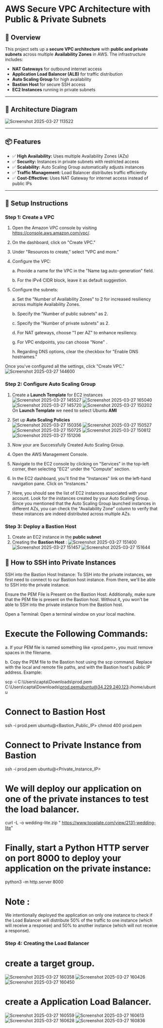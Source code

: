 
# **AWS Secure VPC Architecture with Public & Private Subnets**  


## **📖 Overview**  
This project sets up a **secure VPC architecture** with **public and private subnets** across multiple **Availability Zones** in AWS. The infrastructure includes:  
- **NAT Gateways** for outbound internet access  
- **Application Load Balancer (ALB)** for traffic distribution  
- **Auto Scaling Group** for high availability  
- **Bastion Host** for secure SSH access  
- **EC2 Instances** running in private subnets  

---

## **📌 Architecture Diagram**  
![Screenshot 2025-03-27 113522](https://github.com/user-attachments/assets/3727bc29-1bc5-4817-a703-ca97ae9557ba)


---

## **📦 Features**
- ✅ **High Availability:** Uses multiple Availability Zones (AZs)  
- ✅ **Security:** Instances in private subnets with restricted access  
- ✅ **Scalability:** Auto Scaling Group automatically adjusts instances  
- ✅ **Traffic Management:** Load Balancer distributes traffic efficiently  
- ✅ **Cost-Effective:** Uses NAT Gateway for internet access instead of public IPs  

---

## **🚀 Setup Instructions**  
### **Step 1: Create a VPC**
1. Open the Amazon VPC console by visiting https://console.aws.amazon.com/vpc/.
2. On the dashboard, click on "Create VPC."
3. Under "Resources to create," select "VPC and more."
4. Configure the VPC:

   a. Provide a name for the VPC in the "Name tag auto-generation" field.
   
   b. For the IPv4 CIDR block, leave it as default suggestion.
5. Configure the subnets:

   a. Set the "Number of Availability Zones" to 2 for increased resiliency across multiple Availability Zones.
   
   b. Specify the "Number of public subnets" as 2.
   
   c. Specify the "Number of private subnets" as 2.
   
   d. For NAT gateways, choose "1 per AZ" to enhance resiliency.
   
   g. For VPC endpoints, you can choose "None" .
   
   h. Regarding DNS options, clear the checkbox for "Enable DNS hostnames."
   
Once you've configured all the settings, click "Create VPC."
![Screenshot 2025-03-27 144600](https://github.com/user-attachments/assets/35cef0e9-ec1f-4610-a9cf-955514182d4a)

### **Step 2: Configure Auto Scaling Group**
1. Create a **Launch Template** for EC2 instances
   ![Screenshot 2025-03-27 145527](https://github.com/user-attachments/assets/e7259b46-ce61-4024-8d7c-79a0930edcaa)
   ![Screenshot 2025-03-27 165040](https://github.com/user-attachments/assets/30bf6a98-1795-4194-9044-c6d69768e808)
   ![Screenshot 2025-03-27 145720](https://github.com/user-attachments/assets/1f366ca3-5e28-461a-b30a-f8ca1d676ade)
   ![Screenshot 2025-03-27 150202](https://github.com/user-attachments/assets/1bf60da6-60fc-4c74-9b76-4b4406b7e1cf)
On **Launch Template** we need to select Ubuntu **AMI**
2. Set up **Auto Scaling Policies**  
![Screenshot 2025-03-27 150356](https://github.com/user-attachments/assets/5eceb676-bf2b-42fe-af9b-6f071ea62064)
![Screenshot 2025-03-27 150527](https://github.com/user-attachments/assets/a64653f3-0d7f-464e-865e-1d374030adf4)
![Screenshot 2025-03-27 150725](https://github.com/user-attachments/assets/adb1a730-9b7a-4fbf-b233-1202ecc9ccb0)
![Screenshot 2025-03-27 150812](https://github.com/user-attachments/assets/a3310ece-99a2-4993-bcf8-cd2353a27ab9)
![Screenshot 2025-03-27 151206](https://github.com/user-attachments/assets/73c79b9d-5612-4015-8e6a-0ff23999c284)

3. Now your are Successfully Created Auto Scaling Group.
4. Open the AWS Management Console.
5. Navigate to the EC2 console by clicking on "Services" in the top-left corner, then selecting "EC2" under the "Compute" section.
6. In the EC2 dashboard, you'll find the "Instances" link on the left-hand navigation pane. Click on "Instances."
7. Here, you should see the list of EC2 instances associated with your account. Look for the instances created by your Auto Scaling Group.
Since you mentioned that the Auto Scaling Group launched instances in different AZs, you can check the "Availability Zone" column to verify that these instances are indeed distributed across multiple AZs.

### **Step 3: Deploy a Bastion Host**
1. Create an EC2 instance in the **public subnet**
2. Creating the **Bastion Host** :
   ![Screenshot 2025-03-27 151400](https://github.com/user-attachments/assets/af145e46-65c1-496b-a88c-109a3b4eff1e)
   ![Screenshot 2025-03-27 151457](https://github.com/user-attachments/assets/7f9da77d-8bb1-451b-a91c-ff0c8d3b9a0c)
   ![Screenshot 2025-03-27 151644](https://github.com/user-attachments/assets/bee054a2-89a7-4108-bf21-0edf52dfd170)

## **🔧 How to SSH into Private Instances**
SSH into the Bastion Host Instance: To SSH into the private instances, we first need to connect to our Bastion host instance. From there, we'll be able to SSH into the private instance.

Ensure the PEM File is Present on the Bastion Host: Additionally, make sure that the PEM file is present on the Bastion host. Without it, you won't be able to SSH into the private instance from the Bastion host.

Open a Terminal: Open a terminal window on your local machine.

# Execute the Following Commands:

a. If your PEM file is named something like <prod.pem>, you must remove spaces in the filename.

b. Copy the PEM file to the Bastion host using the scp command. Replace <pem file location> with the local and remote file paths, and <bastion host public IP> with the Bastion host's public IP address. Example:

scp -i C:\Users\capta\Downloads\prod.pem C:\Users\capta\Downloads\prod.pemubuntu@34.229.240.123:/home/ubuntu

# Connect to Bastion Host
ssh -i prod.pem ubuntu@<Bastion_Public_IP>
chmod 400 prod.pem

# Connect to Private Instance from Bastion
ssh -i prod.pem ubuntu@<Private_Instance_IP>

# We will deploy our application on one of the private instances to test the load balancer.
curl -L -o wedding-lite.zip " https://www.tooplate.com/view/2131-wedding-lite"

# Finally, start a Python HTTP server on port 8000 to deploy your application on the private instance:
python3 -m http.server 8000

# Note :
We intentionally deployed the application on only one instance to check if the Load Balancer will distribute 50% of the traffic to one instance (which will receive a response) and 50% to another instance (which will not receive a response).

### **Step 4: Creating the Load Balancer**

 # create a target group.
 ![Screenshot 2025-03-27 160358](https://github.com/user-attachments/assets/1b448ed0-92bb-4bf2-b6b5-ec26a6eac541)
 ![Screenshot 2025-03-27 160426](https://github.com/user-attachments/assets/aa8c9b49-b0a2-418a-9221-4d2e487bbcbe)
 ![Screenshot 2025-03-27 160450](https://github.com/user-attachments/assets/237af22f-ca10-444e-be1c-d2378fd48efe)

 # create a Application Load Balancer.
![Screenshot 2025-03-27 160559](https://github.com/user-attachments/assets/80111860-618d-40ee-b1d3-4a7e8aefce38)
![Screenshot 2025-03-27 160613](https://github.com/user-attachments/assets/6a4def28-97fc-4cc2-a19e-a08aadcf4d38)
![Screenshot 2025-03-27 160628](https://github.com/user-attachments/assets/81a5fc48-5cd5-4acf-a5d2-a5b708737d9e)
![Screenshot 2025-03-27 160836](https://github.com/user-attachments/assets/e8b974e3-feaf-4393-8b64-c8ec7ad61511)








